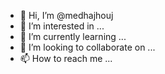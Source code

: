 - 👋 Hi, I’m @medhajhouj
- 👀 I’m interested in ...
- 🌱 I’m currently learning ...
- 💞️ I’m looking to collaborate on ...
- 📫 How to reach me ...

<!---
medhajhouj/medhajhouj is a ✨ special ✨ repository because its `README.md` (this file) appears on your GitHub profile.
You can click the Preview link to take a look at your changes.
--->
